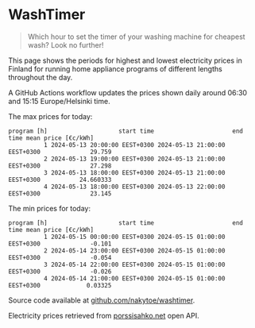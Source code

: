 
# WashTimer

> Which hour to set the timer of your washing machine for cheapest wash? Look no further!

This page shows the periods for highest and lowest electricity prices in Finland 
for running home appliance programs of different lengths throughout the day. 

A GitHub Actions workflow updates the prices shown daily around 06:30 and 15:15 Europe/Helsinki time.

The max prices for today:

	program [h]                    start time                      end time mean price [€c/kWh]
	          1 2024-05-13 20:00:00 EEST+0300 2024-05-13 21:00:00 EEST+0300              29.759
	          2 2024-05-13 19:00:00 EEST+0300 2024-05-13 21:00:00 EEST+0300              27.298
	          3 2024-05-13 18:00:00 EEST+0300 2024-05-13 21:00:00 EEST+0300           24.660333
	          4 2024-05-13 18:00:00 EEST+0300 2024-05-13 22:00:00 EEST+0300              23.145

The min prices for today:

	program [h]                    start time                      end time mean price [€c/kWh]
	          1 2024-05-15 00:00:00 EEST+0300 2024-05-15 01:00:00 EEST+0300              -0.101
	          2 2024-05-14 23:00:00 EEST+0300 2024-05-15 01:00:00 EEST+0300              -0.054
	          3 2024-05-14 22:00:00 EEST+0300 2024-05-15 01:00:00 EEST+0300              -0.026
	          4 2024-05-14 21:00:00 EEST+0300 2024-05-15 01:00:00 EEST+0300             0.03325


Source code available at [github.com/nakytoe/washtimer](https://github.com/nakytoe/washtimer).

Electricity prices retrieved from [porssisahko.net](https://porssisahko.net/api) open API.
